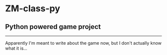 # ZM-class-py

## Python powered game project

---

Apparently I'm meant to write about the game now, but I don't actually know what it is...
